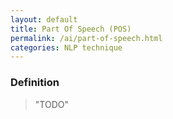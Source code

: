```yaml
---
layout: default
title: Part Of Speech (POS)
permalink: /ai/part-of-speech.html
categories: NLP technique
---
```


### Definition

> "TODO"
